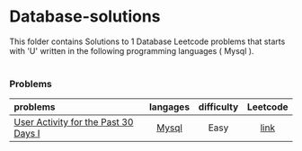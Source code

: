 # Database-solutions
This folder contains Solutions to 1 Database Leetcode problems that starts with 'U' written in the following programming languages ( Mysql ).<br><br>
### Problems ###
|problems|langages|difficulty|Leetcode|
|:-------|:------:|:--------:|:------:|
|[User Activity for the Past 30 Days I](https://github.com/AnasImloul/Leetcode-solutions/tree/main/database/U/User%20Activity%20for%20the%20Past%2030%20Days%20I/)|[Mysql](https://github.com/AnasImloul/Leetcode-solutions/tree/main/database/U/User%20Activity%20for%20the%20Past%2030%20Days%20I/User%20Activity%20for%20the%20Past%2030%20Days%20I.sql)|Easy|[link](https://leetcode.com/problems/user-activity-for-the-past-30-days-i)|